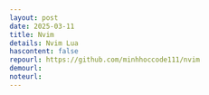 ```yaml
---
layout: post
date: 2025-03-11
title: Nvim
details: Nvim Lua
hascontent: false
repourl: https://github.com/minhhoccode111/nvim
demourl:
noteurl:
---
```


